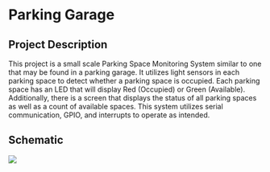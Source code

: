 # Parking Garage

## Project Description
This project is a small scale Parking Space Monitoring System similar to one that may be found in a parking garage. It utilizes light sensors in each parking space to detect whether a parking space is occupied. Each parking space has an LED that will display Red (Occupied) or Green (Available). Additionally, there is a screen that displays the status of all parking spaces as well as a count of available spaces. This system utilizes serial communication, GPIO, and interrupts to operate as intended.

## Schematic 
![](images/schematic.jpg)
